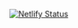 [![Netlify Status](https://api.netlify.com/api/v1/badges/a6832016-d702-49c7-a164-91c9224ae405/deploy-status)](https://app.netlify.com/sites/condescending-roentgen-97d567/deploys)